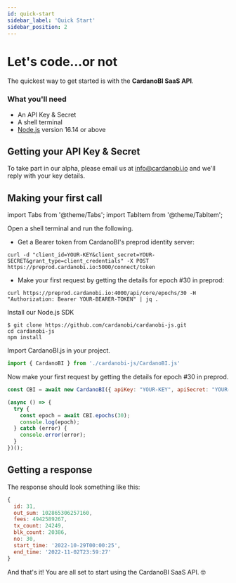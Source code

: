 ```yaml
---
id: quick-start
sidebar_label: 'Quick Start' 
sidebar_position: 2
---
```


# Let's code...or not

The quickest way to get started is with the **CardanoBI SaaS API**.

### What you'll need

- An API Key & Secret
- A shell terminal
- [Node.js](https://nodejs.org/en/download/) version 16.14 or above


## Getting your API Key & Secret

To take part in our alpha, please email us at [info@cardanobi.io](mailto:info@cardanobi.io) and we'll reply with your key details.

## Making your first call

import Tabs from '@theme/Tabs';
import TabItem from '@theme/TabItem';

<Tabs>
<TabItem value="shell" label="Shell">

Open a shell terminal and run the following.

- Get a Bearer token from CardanoBI's preprod identity server:

```shell
curl -d "client_id=YOUR-KEY&client_secret=YOUR-SECRET&grant_type=client_credentials" -X POST https://preprod.cardanobi.io:5000/connect/token
```

- Make your first request by getting the details for epoch #30 in preprod:

```shell
curl https://preprod.cardanobi.io:4000/api/core/epochs/30 -H "Authorization: Bearer YOUR-BEARER-TOKEN" | jq .
```

</TabItem>
<TabItem value="js" label="Node.js">

Install our Node.js SDK
```
$ git clone https://github.com/cardanobi/cardanobi-js.git
cd cardanobi-js
npm install
```

Import CardanoBI.js in your project.
```js
import { CardanoBI } from './cardanobi-js/CardanoBI.js'
```

Now make your first request by getting the details for epoch #30 in preprod.
```js
const CBI = await new CardanoBI({ apiKey: "YOUR-KEY", apiSecret: "YOUR-SECRET", network: "preprod" });

(async () => {
  try {
    const epoch = await CBI.epochs(30);
    console.log(epoch);
  } catch (error) {
    console.error(error);
  }
})();
```

</TabItem>
</Tabs>

## Getting a response

The response should look something like this:
```js
{
  id: 31,
  out_sum: 102865306257160,
  fees: 4942589267,
  tx_count: 24249,
  blk_count: 20386,
  no: 30,
  start_time: '2022-10-29T00:00:25',
  end_time: '2022-11-02T23:59:27'
}
```

And that's it! You are all set to start using the CardanoBI SaaS API. 🤓